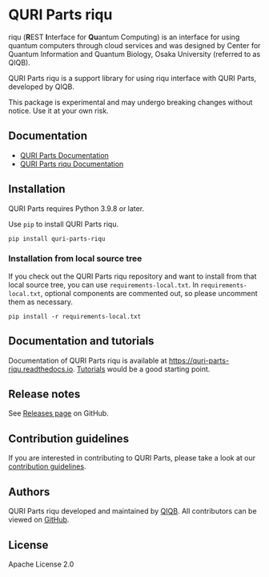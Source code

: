 # QURI Parts riqu

riqu (**R**EST **I**nterface for **Qu**antum Computing) is an interface for using quantum computers
through cloud services and was designed by Center for Quantum Information and Quantum Biology, Osaka University (referred to as QIQB).

QURI Parts riqu is a support library for using riqu interface with QURI Parts, developed by QIQB.

This package is experimental and may undergo breaking changes without notice.
Use it at your own risk.

## Documentation

 - [QURI Parts Documentation](https://quri-parts.qunasys.com)
 - [QURI Parts riqu Documentation](https://quri-parts-riqu.readthedocs.io)

## Installation

QURI Parts requires Python 3.9.8 or later.

Use `pip` to install QURI Parts riqu.

```
pip install quri-parts-riqu
```

### Installation from local source tree

If you check out the QURI Parts riqu repository and want to install from that local source tree, you can use `requirements-local.txt`.
In `requirements-local.txt`, optional components are commented out, so please uncomment them as necessary.

```
pip install -r requirements-local.txt
```


## Documentation and tutorials

Documentation of QURI Parts riqu is available at <https://quri-parts-riqu.readthedocs.io>.
[Tutorials](https://quri-parts-riqu.readthedocs.io/tutorials.html) would be a good starting point.

## Release notes

See [Releases page](https://github.com/qiqb-osaka/quri-parts-riqu/releases) on GitHub.


## Contribution guidelines

If you are interested in contributing to QURI Parts, please take a look at our [contribution guidelines](CONTRIBUTING.md).


## Authors

QURI Parts riqu developed and maintained by [QIQB](https://qiqb.osaka-u.ac.jp/). All contributors can be viewed on [GitHub](https://github.com/qiqb-osaka/quri-parts-riqu/graphs/contributors).


## License

Apache License 2.0

